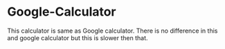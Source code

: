 # Google-Calculator
This calculator is same as Google calculator. There is no difference in this and google calculator but this is slower then that.
